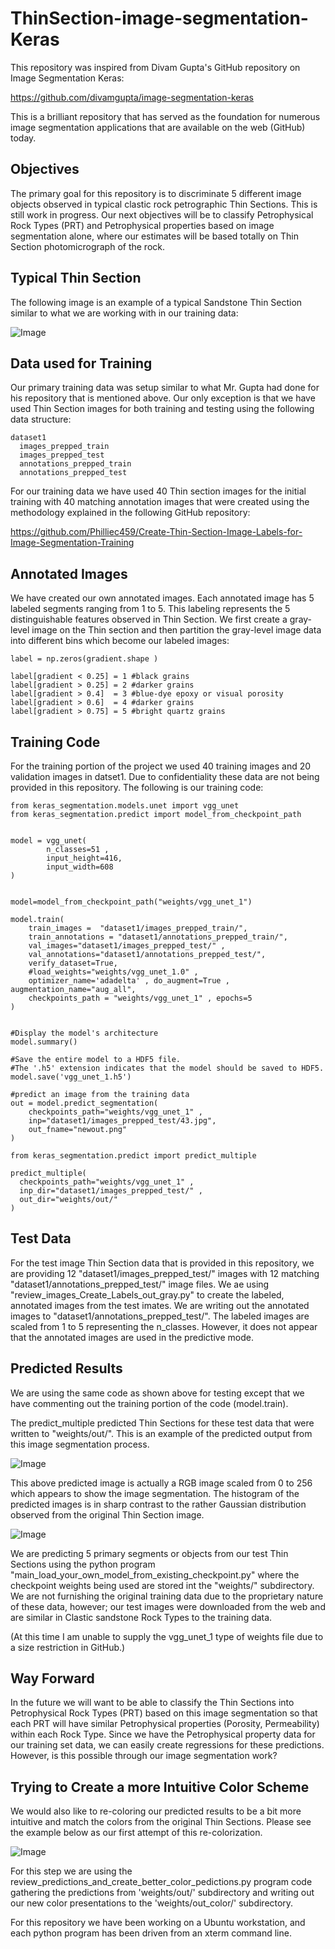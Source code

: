 # ThinSection-image-segmentation-Keras
This repository was inspired from Divam Gupta's GitHub repository on Image Segmentation Keras:

https://github.com/divamgupta/image-segmentation-keras

This is a brilliant repository that has served as the foundation for numerous image segmentation applications that are available on the web (GitHub) today.

## Objectives
The primary goal for this repository is to discriminate 5 different image objects observed in typical clastic rock petrographic Thin Sections. This is still work in progress.  Our next objectives will be to classify Petrophysical Rock Types (PRT) and Petrophysical properties based on image segmentation alone, where our estimates will be based totally on Thin Section photomicrograph of the rock. 


## Typical Thin Section
The following image is an example of a typical Sandstone Thin Section similar to what we are working with in our training data:

![Image](5ts.png)


## Data used for Training
Our primary training data was setup similar to what Mr. Gupta had done for his repository that is mentioned above. Our only exception is that we have used Thin Section images for both training and testing using the following data structure:

    dataset1
      images_prepped_train
      images_prepped_test
      annotations_prepped_train
      annotations_prepped_test


For our training data we have used 40 Thin section images for the initial training with 40 matching annotation images that were created using the methodology explained in the following GitHub repository:

https://github.com/Philliec459/Create-Thin-Section-Image-Labels-for-Image-Segmentation-Training


## Annotated Images
We have created our own annotated images. Each annotated image has 5 labeled segments ranging from 1 to 5. This labeling represents the 5 distinguishable features observed in Thin Section. We first create a gray-level image on the Thin section and then partition the gray-level image data into different bins which become our labeled images:

    label = np.zeros(gradient.shape )

    label[gradient < 0.25] = 1 #black grains 
    label[gradient > 0.25] = 2 #darker grains
    label[gradient > 0.4]  = 3 #blue-dye epoxy or visual porosity  
    label[gradient > 0.6]  = 4 #darker grains 
    label[gradient > 0.75] = 5 #bright quartz grains   


## Training Code
For the training portion of the project we used 40 training images and 20 validation images in datset1. Due to confidentiality these data are not being provided in this repository. The following is our training code:

    from keras_segmentation.models.unet import vgg_unet
    from keras_segmentation.predict import model_from_checkpoint_path


    model = vgg_unet(
            n_classes=51 ,  
            input_height=416, 
            input_width=608 
    )


    model=model_from_checkpoint_path("weights/vgg_unet_1")

    model.train(
        train_images =  "dataset1/images_prepped_train/",
        train_annotations = "dataset1/annotations_prepped_train/",
        val_images="dataset1/images_prepped_test/" ,
        val_annotations="dataset1/annotations_prepped_test/",
        verify_dataset=True,
        #load_weights="weights/vgg_unet_1.0" ,
        optimizer_name='adadelta' , do_augment=True , augmentation_name="aug_all",    
        checkpoints_path = "weights/vgg_unet_1" , epochs=5
    )


    #Display the model's architecture
    model.summary()

    #Save the entire model to a HDF5 file.
    #The '.h5' extension indicates that the model should be saved to HDF5.
    model.save('vgg_unet_1.h5') 

    #predict an image from the training data
    out = model.predict_segmentation(
        checkpoints_path="weights/vgg_unet_1" , 
        inp="dataset1/images_prepped_test/43.jpg",
        out_fname="newout.png"
    )

    from keras_segmentation.predict import predict_multiple

    predict_multiple( 
      checkpoints_path="weights/vgg_unet_1" , 
      inp_dir="dataset1/images_prepped_test/" , 
      out_dir="weights/out/" 
    )


## Test Data
For the test image Thin Section data that is provided in this repository, we are providing 12 "dataset1/images_prepped_test/" images with 12 matching "dataset1/annotations_prepped_test/" image files. We ae using "review_images_Create_Labels_out_gray.py" to create the labeled, annotated images from the test imates. We are writing out the annotated images to "dataset1/annotations_prepped_test/". The labeled images are scaled from 1 to 5 representing the n_classes. However, it does not appear that the annotated images are used in the predictive mode. 


## Predicted Results
We are using the same code as shown above for testing except that we have commenting out the training portion of the code (model.train).  

The predict_multiple predicted Thin Sections for these test data that were written to "weights/out/". This is an example of the predicted output from this image segmentation process. 


![Image](5predict.png)



This above predicted image is actually a RGB image scaled from 0 to 256 which appears to show the image segmentation. The histogram of the predicted images is in sharp contrast to the rather Gaussian distribution observed from the original Thin Section image.


![Image](5predict_histogram.png)


We are predicting 5 primary segments or objects from our test Thin Sections using the python program "main_load_your_own_model_from_existing_checkpoint.py" where the checkpoint weights being used are stored int the "weights/" subdirectory. We are not furnishing the original training data due to the proprietary nature of these data, however; our test images were downloaded from the web and are similar in Clastic sandstone Rock Types to the training data. 

(At this time I am unable to supply the vgg_unet_1 type of weights file due to a size restriction in GitHub.) 


## Way Forward 
In the future we will want to be able to classify the Thin Sections into Petrophysical Rock Types (PRT) based on this image segmentation so that each PRT will have similar Petrophysical properties (Porosity, Permeability) within each Rock Type. Since we have the Petrophysical property data for our training set data, we can easily create regressions for these predictions. However, is this possible through our image segmentation work? 


## Trying to Create a more Intuitive Color Scheme
We would also like to re-coloring our predicted results to be a bit more intuitive and match the colors from the original Thin Sections. Please see the example below as our first attempt of this re-colorization. 


![Image](5_recolor.png)


For this step we are using the review_predictions_and_create_better_color_pedictions.py program code gathering the predictions from 'weights/out/' subdirectory and writing out our new color presentations to the 'weights/out_color/' subdirectory. 

For this repository we have been working on a Ubuntu workstation, and each python program has been driven from an xterm command line. 


